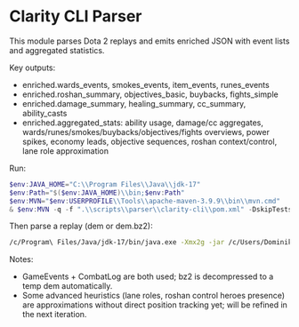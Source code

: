 # Clarity CLI Parser

This module parses Dota 2 replays and emits enriched JSON with event lists and aggregated statistics.

Key outputs:
- enriched.wards_events, smokes_events, item_events, runes_events
- enriched.roshan_summary, objectives_basic, buybacks, fights_simple
- enriched.damage_summary, healing_summary, cc_summary, ability_casts
- enriched.aggregated_stats: ability usage, damage/cc aggregates, wards/runes/smokes/buybacks/objectives/fights overviews, power spikes, economy leads, objective sequences, roshan context/control, lane role approximation

Run:
```powershell
$env:JAVA_HOME="C:\\Program Files\\Java\\jdk-17"
$env:Path="$($env:JAVA_HOME)\\bin;$env:Path"
$env:MVN="$env:USERPROFILE\\Tools\\apache-maven-3.9.9\\bin\\mvn.cmd"
& $env:MVN -q -f ".\\scripts\\parser\\clarity-cli\\pom.xml" -DskipTests package
```

Then parse a replay (dem or dem.bz2):
```bash
/c/Program\ Files/Java/jdk-17/bin/java.exe -Xmx2g -jar /c/Users/Dominik/Desktop/Kret_Dota/scripts/parser/clarity-cli/target/clarity-cli-0.1.0-jar-with-dependencies.jar --in /c/Users/Dominik/Desktop/Kret_Dota/data/replays/<match>.dem.bz2 --out /c/Users/Dominik/Desktop/Kret_Dota/data/parsed/<match>.json
```

Notes:
- GameEvents + CombatLog are both used; bz2 is decompressed to a temp dem automatically.
- Some advanced heuristics (lane roles, roshan control heroes presence) are approximations without direct position tracking yet; will be refined in the next iteration.
